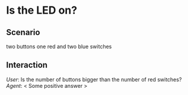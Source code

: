 # Is the LED on?

## Scenario
two buttons
one red and two blue switches

## Interaction
*User*: Is the number of buttons bigger than the number of red switches?  
*Agent*: \< Some positive answer \>